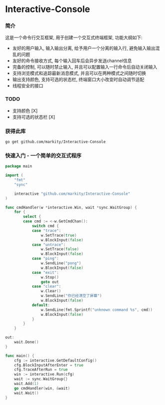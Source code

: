 # Interactive-Console

### 简介

这是一个命令行交互框架, 用于创建一个交互式终端框架, 功能大纲如下:

- 友好的用户输入, 输入输出分离, 给予用户一个分离的输入行, 避免输入输出混乱的问题
- 友好的命令接收方式, 每个输入回车后会异步发送channel信息
- 完备的控制, 可以随时禁止输入, 并且可以配置输入一行命令后自动关闭输入
- 支持浏览模式和追踪最新消息模式, 并且可以在两种模式之间随时切换
- 输出支持颜色, 支持可选的状态栏, 终端窗口大小改变时自动调节适配
- 线程安全的接口

### TODO

- 支持颜色 [X]
- 支持可选的状态栏 [X]


### 获得此库

```bash
go get github.com/markity/Interactive-Console
```

### 快速入门 - 一个简单的交互式程序

```go
package main

import (
	"fmt"
	"sync"

	interactive "github.com/markity/Interactive-Console"
)

func cmdHandler(w *interactive.Win, wait *sync.WaitGroup) {
	for {
		select {
		case cmd := <-w.GetCmdChan():
			switch cmd {
			case "trace":
				w.SetTrace(true)
				w.BlockInput(false)
			case "untrace":
				w.SetTrace(false)
				w.BlockInput(false)
			case "ping":
				w.SendLine("pong")
				w.BlockInput(false)
			case "exit":
				w.Stop()
				goto out
			case "clear":
				w.Clear()
				w.SendLine("你已经清空了屏幕")
				w.BlockInput(false)
			default:
				w.SendLine(fmt.Sprintf("unknown command %s", cmd))
				w.BlockInput(false)
			}
		}
	}

out:
	wait.Done()
}

func main() {
	cfg := interactive.GetDefaultConfig()
	cfg.BlockInputAfterEnter = true
	cfg.TraceAfterRun = true
	win := interactive.Run(cfg)
	wait := sync.WaitGroup{}
	wait.Add(1)
	go cmdHandler(win, &wait)
	wait.Wait()
}
```


